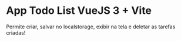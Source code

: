 # App Todo List VueJS 3 + Vite

Permite criar, salvar no localstorage, exibir na tela e deletar as tarefas criadas!

